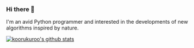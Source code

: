 ### Hi there 👋

I'm an avid Python programmer and interested in the developments of new algorithms inspired by nature.

[![koorukuroo's github stats](https://github-readme-stats.vercel.app/api?username=koorukuroo&show_icons=true)](https://github.com/koorukuroo/koorukuroo)

<!--
**koorukuroo/koorukuroo** is a ✨ _special_ ✨ repository because its `README.md` (this file) appears on your GitHub profile.

Here are some ideas to get you started:

- 🔭 I’m currently working on ...
- 🌱 I’m currently learning ...
- 👯 I’m looking to collaborate on ...
- 🤔 I’m looking for help with ...
- 💬 Ask me about ...
- 📫 How to reach me: ...
- 😄 Pronouns: ...
- ⚡ Fun fact: ...
-->
